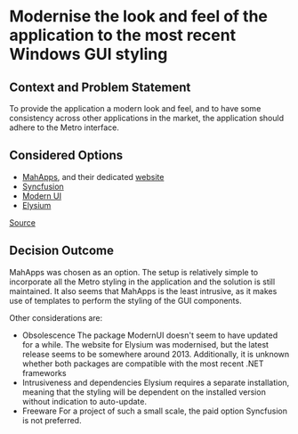 # Modernise the look and feel of the application to the most recent Windows GUI styling

## Context and Problem Statement

To provide the application a modern look and feel, and to have some consistency across other applications in the market, the application should adhere to the Metro interface.

## Considered Options
* [MahApps](https://github.com/MahApps/MahApps.Metro), and their dedicated [website](https://mahapps.com/)
* [Syncfusion](https://www.nuget.org/packages/Syncfusion.Themes.Metro.WPF/) 
* [Modern UI](https://github.com/firstfloorsoftware/mui)
* [Elysium](http://elysium.asvishnyakov.com/en/)

[Source](https://stackoverflow.com/questions/13592326/making-wpf-applications-look-metro-styled-even-in-windows-7-window-chrome-t)
## Decision Outcome
MahApps was chosen as an option. The setup is relatively simple to incorporate all the Metro styling in the application and the solution is still maintained. It also seems that MahApps is the least intrusive, as it makes use of templates to perform the styling of the GUI components. 

Other considerations are:
* Obsolescence
  The package ModernUI doesn't seem to have updated for a while. The website for Elysium was modernised, but the latest release seems to be somewhere around 2013. Additionally, it is unknown whether both packages are compatible with the most recent .NET frameworks
* Intrusiveness and dependencies
  Elysium requires a separate installation, meaning that the styling will be dependent on the installed version without indication to auto-update. 
* Freeware
  For a project of such a small scale, the paid option Syncfusion is not preferred. 
